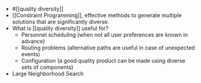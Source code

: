 - #[[quality diversity]]
- [[Constraint Programming]], effective methods to generate multiple solutions that are significantly diverse.
- What is [[quality diversity]] useful for?
	- Personnel scheduling (when not all user preferences are known in advance)
	- Routing problems (alternative paths are useful in case of unexpected events)
	- Configuration (a good quality product can be made using diverse sets of components)
- Large Neighborhood Search